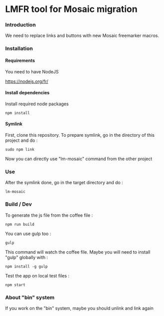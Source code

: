 # LMFR tool for Mosaic migration

### Introduction

We need to replace links and buttons with new Mosaic freemarker macros.

### Installation

#### Requirements

You need to have NodeJS

https://nodejs.org/fr/


#### Install dependencies

Install required node packages
```
npm install
```


#### Symlink

First, clone this repository.
To prepare symlink, go in the directory of this project and do :
```
sudo npm link
```

Now you can directly use "lm-mosaic" command from the other project


### Use
After the symlink done, go in the target directory and do :
```
lm-mosaic
```


### Build / Dev
To generate the js file from the coffee file :
```
npm run build
```


You can use gulp too :
```
gulp
```
This command will watch the coffee file.
Maybe you will need to install "gulp" globally with :
```
npm install -g gulp
```

Test the app on local test files :
```
npm start
```

### About "bin" system
If you work on the "bin" system, maybe you should unlink and link again
